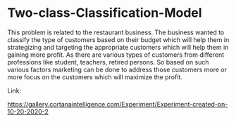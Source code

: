 # Two-class-Classification-Model

This problem is related to the restaurant business. The business wanted to classify the type of customers based on their budget which will help them in strategizing and targeting the appropriate customers which will help them in gaining more profit. As there are various types of customers from different professions like student, teachers, retired persons. So based on such various factors marketing can be done to address those customers more or more focus on the customers  which will maximize the profit.


Link:

https://gallery.cortanaintelligence.com/Experiment/Experiment-created-on-10-20-2020-2

